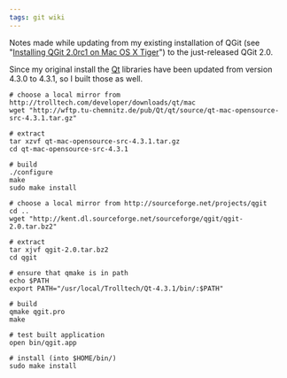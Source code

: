 ```yaml
---
tags: git wiki
---
```


Notes made while updating from my existing installation of QGit (see "[Installing QGit 2.0rc1 on Mac OS X Tiger](/wiki/Installing_QGit_2.0rc1_on_Mac_OS_X_Tiger)") to the just-released QGit 2.0.

Since my original install the [Qt](/wiki/Qt) libraries have been updated from version 4.3.0 to 4.3.1, so I built those as well.

    # choose a local mirror from http://trolltech.com/developer/downloads/qt/mac
    wget "http://wftp.tu-chemnitz.de/pub/Qt/qt/source/qt-mac-opensource-src-4.3.1.tar.gz"

    # extract
    tar xzvf qt-mac-opensource-src-4.3.1.tar.gz
    cd qt-mac-opensource-src-4.3.1

    # build
    ./configure
    make
    sudo make install

    # choose a local mirror from http://sourceforge.net/projects/qgit
    cd ..
    wget "http://kent.dl.sourceforge.net/sourceforge/qgit/qgit-2.0.tar.bz2"

    # extract
    tar xjvf qgit-2.0.tar.bz2
    cd qgit

    # ensure that qmake is in path
    echo $PATH
    export PATH="/usr/local/Trolltech/Qt-4.3.1/bin/:$PATH"

    # build
    qmake qgit.pro
    make

    # test built application
    open bin/qgit.app

    # install (into $HOME/bin/)
    sudo make install
